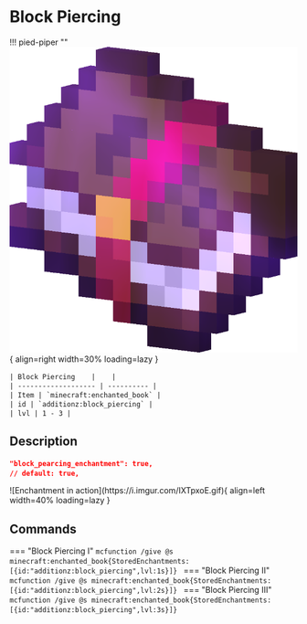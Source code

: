 # Block Piercing
!!! pied-piper ""
    ![Block Piercing](../../../assets/additionz/enchantments/enchanted_book.png){ align=right width=30% loading=lazy }

    | Block Piercing    |    |
    | ------------------- | ---------- |
    | Item | `minecraft:enchanted_book` |
    | id | `additionz:block_piercing` |
    | lvl | 1 - 3 |

## Description

```json
"block_pearcing_enchantment": true,
// default: true,
```
<div class="result" markdown>
![Enchantment in action](https://i.imgur.com/IXTpxoE.gif){ align=left width=40% loading=lazy }
</div>

## Commands
=== "Block Piercing I"
    ```mcfunction
    /give @s minecraft:enchanted_book{StoredEnchantments:[{id:"additionz:block_piercing",lvl:1s}]}
    ```
=== "Block Piercing II"
    ```mcfunction
    /give @s minecraft:enchanted_book{StoredEnchantments:[{id:"additionz:block_piercing",lvl:2s}]}
    ```
=== "Block Piercing III"
    ```mcfunction
    /give @s minecraft:enchanted_book{StoredEnchantments:[{id:"additionz:block_piercing",lvl:3s}]}
    ```